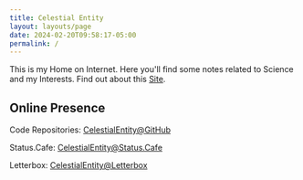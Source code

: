 ```yaml
---
title: Celestial Entity
layout: layouts/page
date: 2024-02-20T09:58:17-05:00
permalink: /
---
```

<p>This is my Home on Internet. Here you'll find some notes related to Science and my Interests. Find out about this <a href="/about">Site</a>.</p>
<h2>Online Presence</h2>
<p>Code Repositories: <a href="https://github.com/stardoom4">CelestialEntity@GitHub</a></p>
<p>Status.Cafe: <a href="https://status.cafe/users/celestialentity">CelestialEntity@Status.Cafe</a></p>
<p>Letterbox: <a href="https://letterboxd.com/celestialentity/">CelestialEntity@Letterbox</a></p>
